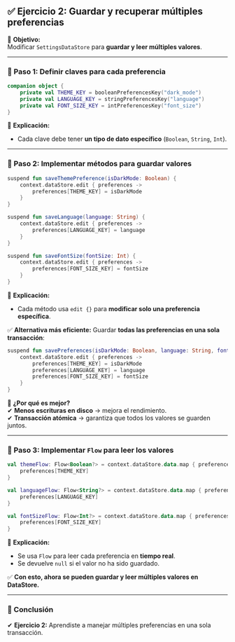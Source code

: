 ## **✅ Ejercicio 2: Guardar y recuperar múltiples preferencias**

📌 **Objetivo:**  
Modificar `SettingsDataStore` para **guardar y leer múltiples valores**.

---

### **📍 Paso 1: Definir claves para cada preferencia**

```kotlin
companion object {
    private val THEME_KEY = booleanPreferencesKey("dark_mode")
    private val LANGUAGE_KEY = stringPreferencesKey("language")
    private val FONT_SIZE_KEY = intPreferencesKey("font_size")
}
```

📌 **Explicación:**

- Cada clave debe tener **un tipo de dato específico** (`Boolean`, `String`, `Int`).

---

### **📍 Paso 2: Implementar métodos para guardar valores**

```kotlin
suspend fun saveThemePreference(isDarkMode: Boolean) {
    context.dataStore.edit { preferences ->
        preferences[THEME_KEY] = isDarkMode
    }
}

suspend fun saveLanguage(language: String) {
    context.dataStore.edit { preferences ->
        preferences[LANGUAGE_KEY] = language
    }
}

suspend fun saveFontSize(fontSize: Int) {
    context.dataStore.edit { preferences ->
        preferences[FONT_SIZE_KEY] = fontSize
    }
}
```

📌 **Explicación:**

- Cada método usa `edit {}` para **modificar solo una preferencia específica**.

✅ **Alternativa más eficiente:** Guardar **todas las preferencias en una sola transacción**:

```kotlin
suspend fun savePreferences(isDarkMode: Boolean, language: String, fontSize: Int) {
    context.dataStore.edit { preferences ->
        preferences[THEME_KEY] = isDarkMode
        preferences[LANGUAGE_KEY] = language
        preferences[FONT_SIZE_KEY] = fontSize
    }
}
```

📌 **¿Por qué es mejor?**  
✔ **Menos escrituras en disco** → mejora el rendimiento.  
✔ **Transacción atómica** → garantiza que todos los valores se guarden juntos.

---

### **📍 Paso 3: Implementar `Flow` para leer los valores**

```kotlin
val themeFlow: Flow<Boolean?> = context.dataStore.data.map { preferences ->
    preferences[THEME_KEY]
}

val languageFlow: Flow<String?> = context.dataStore.data.map { preferences ->
    preferences[LANGUAGE_KEY]
}

val fontSizeFlow: Flow<Int?> = context.dataStore.data.map { preferences ->
    preferences[FONT_SIZE_KEY]
}
```

📌 **Explicación:**

- Se usa `Flow` para leer cada preferencia en **tiempo real**.
- Se devuelve `null` si el valor no ha sido guardado.

✅ **Con esto, ahora se pueden guardar y leer múltiples valores en DataStore.**

---
### **🚀 Conclusión**

✔ **Ejercicio 2:** Aprendiste a manejar múltiples preferencias en una sola transacción.  